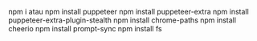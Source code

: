 npm i 
atau
npm install puppeteer
npm install puppeteer-extra
npm install puppeteer-extra-plugin-stealth
npm install chrome-paths
npm install cheerio
npm install prompt-sync
npm install fs